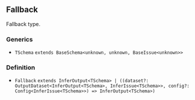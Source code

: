 Fallback
--------

Fallback type.

### Generics

*   `TSchema` `extends BaseSchema<unknown, unknown, BaseIssue<unknown>>`

### Definition

*   `Fallback` `extends InferOutput<TSchema> | ((dataset?: OutputDataset<InferOutput<TSchema>, InferIssue<TSchema>>, config?: Config<InferIssue<TSchema>>) => InferOutput<TSchema>)`